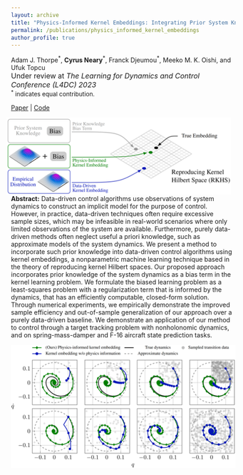 ```yaml
---
layout: archive
title: "Physics-Informed Kernel Embeddings: Integrating Prior System Knowledge with Data-Driven Control"
permalink: /publications/physics_informed_kernel_embeddings
author_profile: true
---
```


Adam J. Thorpe<sup>\*</sup>, **Cyrus Neary**<sup>\*</sup>, Franck Djeumou<sup>\*</sup>, Meeko M. K. Oishi, and Ufuk Topcu<br><span style="font-size:12pt">Under review at *The Learning for Dynamics and Control Conference (L4DC) 2023*</span><br><span style="font-size:10pt;"> <sup>*</sup> indicates equal contribution. </span>

[Paper](https://arxiv.org/abs/2301.03565) \| [Code](https://github.com/ajthor/socks)

<img 
src="/images/rkhs_intro_figure.png" 
width=600 
style="float: right; margin-left: 10px; margin-right: 10px;">

**Abstract:** Data-driven control algorithms use observations of system dynamics to construct an implicit model for the purpose of control. However, in practice, data-driven techniques often require excessive sample sizes, which may be infeasible in real-world scenarios where only limited observations of the system are available. Furthermore, purely data-driven methods often neglect useful a priori knowledge, such as approximate models of the system dynamics. We present a method to incorporate such prior knowledge into data-driven control algorithms using kernel embeddings, a nonparametric machine learning technique based in the theory of reproducing kernel Hilbert spaces. Our proposed approach incorporates prior knowledge of the system dynamics as a bias term in the kernel learning problem. We formulate the biased learning problem as a least-squares problem with a regularization term that is informed by the dynamics, that has an efficiently computable, closed-form solution. Through numerical experiments, we empirically demonstrate the improved sample efficiency and out-of-sample generalization of our approach over a purely data-driven baseline. We demonstrate an application of our method to control through a target tracking problem with nonholonomic dynamics, and on spring-mass-damper and F-16 aircraft state prediction tasks.

<img 
src="/images/rkhs_results_plot.png" 
width=1000 >